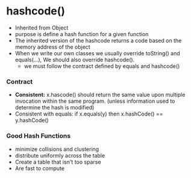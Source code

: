 # hashcode()

* Inherited from Object
* purpose is define a hash function for a given function
* The inherited version of the hashcode returns a code based on the memory address of the object
* When we write our own classes we usually override toString() and equals(...), We should also override hashcode().
  * we must follow the contract defined by equals and hashcode()

### Contract

* **Consistent:** x.hascode() should return the same value upon multiple invocation within the same program. (unless information used to determine the hash is modified)
* Consistent with equals: if x.equals(y) then x.hashCode() == y.hashCode()

### Good Hash Functions

* minimize collisions and clustering
* distribute uniformly across the table
* Create a table that isn't too sparse
* Are fast to compute
